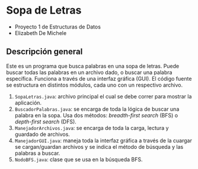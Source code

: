 # Sopa de Letras
- Proyecto 1 de Estructuras de Datos
- Elizabeth De Michele
## Descripción general
Este es un programa que busca palabras en una sopa de letras. Puede buscar todas las palabras en un archivo dado, o buscar una palabra específica. 
Funciona a través de una interfaz gráfica (GUI). El código fuente se estructura en distintos módulos, cada uno con un respectivo archivo.

1. `SopaLetras.java`: archivo principal el cual se debe correr para mostrar la aplicación.
2. `BuscadorPalabras.java`: se encarga de toda la lógica de buscar una palabra en la sopa. Usa dos métodos: _breadth-first search_ (BFS) o
   _depth-first search_ (DFS).
3. `ManejadorArchivos.java`: se encarga de toda la carga, lectura y guardado de archivos.
4. `ManejadorGUI.java`: maneja toda la interfaz gráfica a través de la cuargar se cargan/guardan archivos y se indica el método de búsqueda y las palabras a buscar.
5. `NodoBFS.java`: clase que se usa en la búsqueda BFS.
